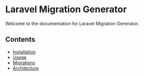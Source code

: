 # Laravel Migration Generator

Welcome to the documentation for Laravel Migration Generator.

## Contents

- [Installation](installation.md)
- [Usage](usage.md)
- [Migrations](migrations.md)
- [Architecture](architecture.md)